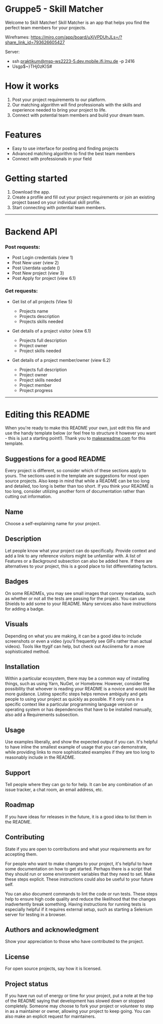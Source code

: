 # Gruppe5 - Skill Matcher

Welcome to Skill Matcher! Skill Matcher is an app that helps you find the perfect team members for your projects.

Wireframes: https://miro.com/app/board/uXjVPDUhJLs=/?share_link_id=793626605427

Server: 
- ssh praktikum@msp-ws2223-5.dev.mobile.ifi.lmu.de -p 2416
- Usgp$~}THj0zK)S#

# How it works
1. Post your project requirements to our platform.
2. Our matching algorithm will find professionals with the skills and experience needed to bring your project to life.
3. Connect with potential team members and build your dream team.

# Features
* Easy to use interface for posting and finding projects
* Advanced matching algorithm to find the best team members
* Connect with professionals in your field

# Getting started
1. Download the app.
2. Create a profile and fill out your project requirements or join an existing project based on your individual skill profile.
3. Start connecting with potential team members.  

--- 

# Backend API

### Post requests:
- Post Login credentials (view 1)
- Post New user (view 2)
- Post Userdata update ()
- Post New  project (view 3)
- Post Apply for project (view 6.1)


### Get requests:
- Get list of all projects (View 5)
    - Projects name
    - Projects description 
    - Projects skills needed 


- Get details of a project visitor (view 6.1)
    - Projects full description 
    - Project owner 
    - Project skills needed
    

- Get details of a project member/owner (view 6.2)
  - Projects full description
  - Project owner
  - Project skills needed
  - Project member
  - Project progress      

---
# Editing this README

When you're ready to make this README your own, just edit this file and use the handy template below (or feel free to structure it however you want - this is just a starting point!). Thank you to [makeareadme.com](https://www.makeareadme.com/) for this template.

## Suggestions for a good README
Every project is different, so consider which of these sections apply to yours. The sections used in the template are suggestions for most open source projects. Also keep in mind that while a README can be too long and detailed, too long is better than too short. If you think your README is too long, consider utilizing another form of documentation rather than cutting out information.

## Name
Choose a self-explaining name for your project.

## Description
Let people know what your project can do specifically. Provide context and add a link to any reference visitors might be unfamiliar with. A list of Features or a Background subsection can also be added here. If there are alternatives to your project, this is a good place to list differentiating factors.

## Badges
On some READMEs, you may see small images that convey metadata, such as whether or not all the tests are passing for the project. You can use Shields to add some to your README. Many services also have instructions for adding a badge.

## Visuals
Depending on what you are making, it can be a good idea to include screenshots or even a video (you'll frequently see GIFs rather than actual videos). Tools like ttygif can help, but check out Asciinema for a more sophisticated method.

## Installation
Within a particular ecosystem, there may be a common way of installing things, such as using Yarn, NuGet, or Homebrew. However, consider the possibility that whoever is reading your README is a novice and would like more guidance. Listing specific steps helps remove ambiguity and gets people to using your project as quickly as possible. If it only runs in a specific context like a particular programming language version or operating system or has dependencies that have to be installed manually, also add a Requirements subsection.

## Usage
Use examples liberally, and show the expected output if you can. It's helpful to have inline the smallest example of usage that you can demonstrate, while providing links to more sophisticated examples if they are too long to reasonably include in the README.

## Support
Tell people where they can go to for help. It can be any combination of an issue tracker, a chat room, an email address, etc.

## Roadmap
If you have ideas for releases in the future, it is a good idea to list them in the README.

## Contributing
State if you are open to contributions and what your requirements are for accepting them.

For people who want to make changes to your project, it's helpful to have some documentation on how to get started. Perhaps there is a script that they should run or some environment variables that they need to set. Make these steps explicit. These instructions could also be useful to your future self.

You can also document commands to lint the code or run tests. These steps help to ensure high code quality and reduce the likelihood that the changes inadvertently break something. Having instructions for running tests is especially helpful if it requires external setup, such as starting a Selenium server for testing in a browser.

## Authors and acknowledgment
Show your appreciation to those who have contributed to the project.

## License
For open source projects, say how it is licensed.

## Project status
If you have run out of energy or time for your project, put a note at the top of the README saying that development has slowed down or stopped completely. Someone may choose to fork your project or volunteer to step in as a maintainer or owner, allowing your project to keep going. You can also make an explicit request for maintainers.
